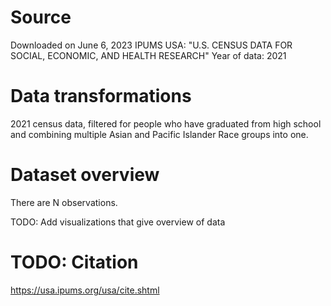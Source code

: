 # Source
Downloaded on June 6, 2023
IPUMS USA: "U.S. CENSUS DATA FOR SOCIAL, ECONOMIC,
AND HEALTH RESEARCH"
Year of data: 2021

# Data transformations
2021 census data, filtered for people who have graduated from high school and combining multiple Asian and Pacific Islander Race groups into one. 

# Dataset overview 
There are N observations.

TODO: Add visualizations that give overview of data




# TODO: Citation
https://usa.ipums.org/usa/cite.shtml
